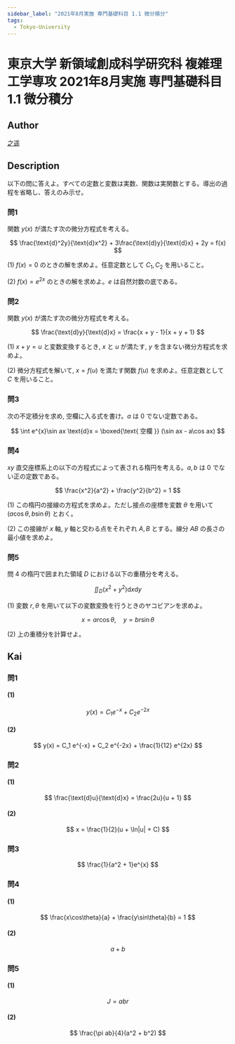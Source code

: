 ```yaml
---
sidebar_label: "2021年8月実施 専門基礎科目 1.1 微分積分"
tags:
  - Tokyo-University
---
```

# 東京大学 新領域創成科学研究科 複雑理工学専攻 2021年8月実施 専門基礎科目 1.1 微分積分


## **Author**
[之遥](https://www.zhihu.com/people/zhao-yue-70-84)

## **Description**
以下の問に答えよ。すべての定数と変数は実数、関数は実関数とする。導出の過程を省略し、答えのみ示せ。

### 問1
関数 $y(x)$ が満たす次の微分方程式を考える。

$$
\frac{\text{d}^2y}{\text{d}x^2} + 3\frac{\text{d}y}{\text{d}x} + 2y = f(x) 
$$

(1) $f(x) = 0$ のときの解を求めよ。任意定数として $C_1,C_2$ を用いること。

(2) $f(x) = e^{2x}$ のときの解を求めよ。$e$ は自然対数の底である。

### 問2
関数 $y(x)$ が満たす次の微分方程式を考える。

$$
\frac{\text{d}y}{\text{d}x} = \frac{x + y - 1}{x + y + 1}
$$

(1) $x + y = u$ と変数変換するとき, $x$ と $u$ が満たす, $y$ を含まない微分方程式を求めよ。

(2) 微分方程式を解いて, $x = f(u)$ を満たす関数 $f(u)$ を求めよ。任意定数として $C$ を用いること。

### 問3
次の不定積分を求め, 空欄に入る式を書け。$a$ は $0$ でない定数である。

$$
\int e^{x}\sin ax \text{d}x = \boxed{\text{ 空欄 }} (\sin ax - a\cos ax)
$$

### 問4
$xy$ 直交座標系上の以下の方程式によって表される楕円を考える。$a,b$ は $0$ でない正の定数である。

$$
\frac{x^2}{a^2} + \frac{y^2}{b^2} = 1
$$

(1) この楕円の接線の方程式を求めよ。ただし接点の座標を変数 $\theta$ を用いて $(a\cos\theta,b\sin\theta)$ とおく。

(2) この接線が $x$ 軸, $y$ 軸と交わる点をそれぞれ $A,B$ とする。線分 $AB$ の長さの最小値を求めよ。

### 問5
問 $4$ の楕円で囲まれた領域 $D$ における以下の重積分を考える。　

$$
\iint_{D} (x^2 + y^2) \text{d}x\text{d}y
$$

(1) 変数 $r,\theta$ を用いて以下の変数変換を行うときのヤコビアンを求めよ。

$$
x = ar\cos\theta ,\quad y = br \sin\theta
$$

(2) 上の重積分を計算せよ。

## **Kai**
### 問1
#### (1)

$$
y(x) = C_1 e^{-x} + C_2 e^{-2x}
$$

#### (2)

$$
y(x) = C_1 e^{-x} + C_2 e^{-2x} + \frac{1}{12} e^{2x}
$$

### 問2
#### (1)

$$
\frac{\text{d}u}{\text{d}x} = \frac{2u}{u + 1}
$$

#### (2)

$$
x = \frac{1}{2}(u + \ln|u| + C)
$$

### 問3

$$
\frac{1}{a^2 + 1}e^{x}
$$

### 問4
#### (1)

$$
\frac{x\cos\theta}{a} + \frac{y\sin\theta}{b} = 1
$$

#### (2)

$$
a + b
$$

### 問5
#### (1)

$$
J = abr
$$

#### (2)

$$
\frac{\pi ab}{4}(a^2 + b^2)
$$